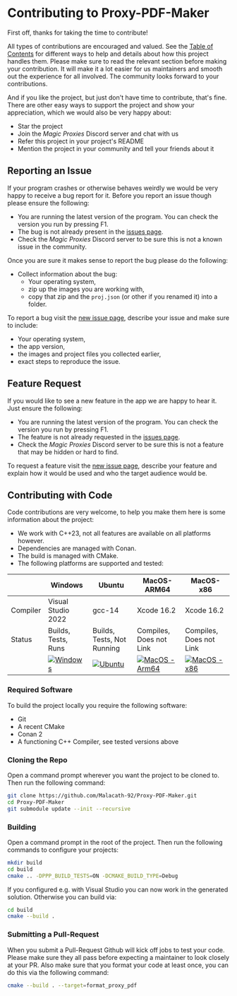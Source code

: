 # Contributing to Proxy-PDF-Maker

First off, thanks for taking the time to contribute! 

All types of contributions are encouraged and valued. See the [Table of Contents](#table-of-contents) for different ways to help and details about how this project handles them. Please make sure to read the relevant section before making your contribution. It will make it a lot easier for us maintainers and smooth out the experience for all involved. The community looks forward to your contributions. 

And if you like the project, but just don't have time to contribute, that's fine. There are other easy ways to support the project and show your appreciation, which we would also be very happy about:
- Star the project
- Join the _Magic Proxies_ Discord server and chat with us
- Refer this project in your project's README
- Mention the project in your community and tell your friends about it


## Reporting an Issue

If your program crashes or otherwise behaves weirdly we would be very happy to receive a bug report for it. Before you report an issue though please ensure the following:
- You are running the latest version of the program. You can check the version you run by pressing F1.
- The bug is not already present in the [issues page](https://github.com/Malacath-92/Proxy-PDF-Maker/issues).
- Check the _Magic Proxies_ Discord server to be sure this is not a known issue in the community.

Once you are sure it makes sense to report the bug please do the following:
- Collect information about the bug:
    - Your operating system,
    - zip up the images you are working with,
    - copy that zip and the `proj.json` (or other if you renamed it) into a folder.

To report a bug visit the [new issue page](https://github.com/Malacath-92/Proxy-PDF-Maker/issues/new), describe your issue and make sure to include:
- Your operating system,
- the app version,
- the images and project files you collected earlier,
- exact steps to reproduce the issue.

## Feature Request

If you would like to see a new feature in the app we are happy to hear it. Just ensure the following:
- You are running the latest version of the program. You can check the version you run by pressing F1.
- The feature is not already requested in the [issues page](https://github.com/Malacath-92/Proxy-PDF-Maker/issues).
- Check the _Magic Proxies_ Discord server to be sure this is not a feature that may be hidden or hard to find.

To request a feature visit the [new issue page](https://github.com/Malacath-92/Proxy-PDF-Maker/issues/new), describe your feature and explain how it would be used and who the target audience would be.

## Contributing with Code

Code contributions are very welcome, to help you make them here is some information about the project:
- We work with C++23, not all features are available on all platforms however.
- Dependencies are managed with Conan.
- The build is managed with CMake.
- The following platforms are supported and tested:

|           | Windows               | Ubuntu 	                 | MacOS-ARM64             | MacOS-x86               |
|---        |---                    |---                         |---                      |---                      |
| Compiler  | Visual Studio 2022    | gcc-14                     | Xcode 16.2              | Xcode 16.2              |
| Status    | Builds, Tests, Runs   | Builds, Tests, Not Running | Compiles, Does not Link | Compiles, Does not Link |
|           | [![Windows](https://github.com/Malacath-92/Proxy-PDF-Maker/actions/workflows/Windows-CI.yml/badge.svg)](https://github.com/Malacath-92/Proxy-PDF-Maker/actions/workflows/Windows-CI.yml)|[![Ubuntu](https://github.com/Malacath-92/Proxy-PDF-Maker/actions/workflows/Ubuntu-CI.yml/badge.svg)](https://github.com/Malacath-92/Proxy-PDF-Maker/actions/workflows/Ubuntu-CI.yml)|[![MacOS - Arm64](https://github.com/Malacath-92/Proxy-PDF-Maker/actions/workflows/MacOS-ARM64-CI.yml/badge.svg)](https://github.com/Malacath-92/Proxy-PDF-Maker/actions/workflows/MacOS-ARM64-CI.yml)|[![MacOS - x86](https://github.com/Malacath-92/Proxy-PDF-Maker/actions/workflows/MacOS-x86-CI.yml/badge.svg)](https://github.com/Malacath-92/Proxy-PDF-Maker/actions/workflows/MacOS-x86-CI.yml)

### Required Software

To build the project locally you require the following software:
- Git
- A recent CMake
- Conan 2
- A functioning C++ Compiler, see tested versions above

### Cloning the Repo

Open a command prompt wherever you want the project to be cloned to. Then run the following command:

```sh
git clone https://github.com/Malacath-92/Proxy-PDF-Maker.git
cd Proxy-PDF-Maker
git submodule update --init --recursive
```

### Building

Open a command prompt in the root of the project. Then run the following commands to configure your projects:

```sh
mkdir build
cd build
cmake .. -DPPP_BUILD_TESTS=ON -DCMAKE_BUILD_TYPE=Debug
```

If you configured e.g. with Visual Studio you can now work in the generated solution. Otherwise you can build via:

```sh
cd build
cmake --build .
```

### Submitting a Pull-Request

When you submit a Pull-Request Github will kick off jobs to test your code. Please make sure they all pass before expecting a maintainer to look closely at your PR. Also make sure that you format your code at least once, you can do this via the following command:

```sh
cmake --build . --target=format_proxy_pdf
```
